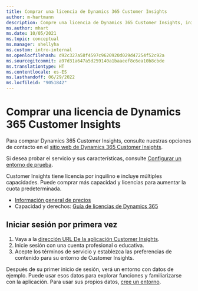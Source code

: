 ```yaml
---
title: Comprar una licencia de Dynamics 365 Customer Insights
author: m-hartmann
description: Compre una licencia de Dynamics 365 Customer Insights, inicie sesión y familiarícese con la aplicación.
ms.author: mhart
ms.date: 10/05/2021
ms.topic: conceptual
ms.manager: shellyha
ms.custom: intro-internal
ms.openlocfilehash: d92c327a58f4597c9620920d029d47254f52c92a
ms.sourcegitcommit: a97d31a647a5d259140a1baaeef8c6ea10b8cbde
ms.translationtype: HT
ms.contentlocale: es-ES
ms.lasthandoff: 06/29/2022
ms.locfileid: "9051842"
---
```

# <a name="purchase-a-license-of-dynamics-365-customer-insights"></a>Comprar una licencia de Dynamics 365 Customer Insights

Para comprar Dynamics 365 Customer Insights, consulte nuestras opciones de contacto en el [sitio web de Dynamics 365 Customer Insights](https://dynamics.microsoft.com/ai/customer-insights/).

Si desea probar el servicio y sus características, consulte [Configurar un entorno de prueba](trial-signup.md).

Customer Insights tiene licencia por inquilino e incluye múltiples capacidades. Puede comprar más capacidad y licencias para aumentar la cuota predeterminada.
- [Información general de precios](https://dynamics.microsoft.com/ai/customer-insights/pricing/)
- Capacidad y derechos: [Guía de licencias de Dynamics 365](https://go.microsoft.com/fwlink/?LinkId=866544)

## <a name="sign-in-for-the-first-time"></a>Iniciar sesión por primera vez

1. Vaya a la [dirección URL De la aplicación Customer Insights](https://home.ci.ai.dynamics.com).
1. Inicie sesión con una cuenta profesional o educativa.
1. Acepte los términos de servicio y establezca las preferencias de contenido para su entorno de Customer Insights.

Después de su primer inicio de sesión, verá un entorno con datos de ejemplo. Puede usar esos datos para explorar funciones y familiarizarse con la aplicación. Para usar sus propios datos, [cree un entorno](create-environment.md).
